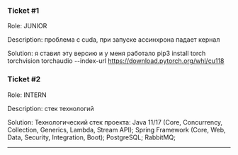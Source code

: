 ### Ticket #1
Role: JUNIOR

Description:
проблема с cuda, при запуске ассинхрона падает кернал

Solution:
я ставил эту версию и у меня работало
pip3 install torch torchvision torchaudio --index-url https://download.pytorch.org/whl/cu118

### Ticket #2
Role: INTERN

Description:
стек технологий

Solution:
Технологический стек проекта: Java 11/17 (Core, Concurrency, Collection, Generics, Lambda, Stream API); Spring Framework (Core, Web, Data, Security, Integration, Boot); PostgreSQL; RabbitMQ;

---

